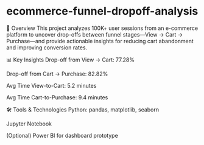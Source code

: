 # ecommerce-funnel-dropoff-analysis

🚀 Overview
This project analyzes 100K+ user sessions from an e-commerce platform to uncover drop-offs between funnel stages—View → Cart → Purchase—and provide actionable insights for reducing cart abandonment and improving conversion rates.

📊 Key Insights
Drop-off from View → Cart: 77.28%

Drop-off from Cart → Purchase: 82.82%

Avg Time View-to-Cart: 5.2 minutes

Avg Time Cart-to-Purchase: 9.4 minutes

🛠️ Tools & Technologies
Python: pandas, matplotlib, seaborn

Jupyter Notebook

(Optional) Power BI for dashboard prototype
